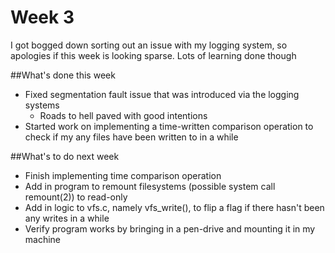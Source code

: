 Week 3 
======

I got bogged down sorting out an issue with my logging system, so apologies if this week is looking sparse.
Lots of learning done though

##What's done this week
* Fixed segmentation fault issue that was introduced via the logging systems
  * Roads to hell paved with good intentions 
* Started work on implementing a time-written comparison operation to check if my any files have been written to in a while

##What's to do next week
* Finish implementing time comparison operation
* Add in program to remount filesystems (possible system call remount(2)) to read-only
* Add in logic to vfs.c, namely vfs_write(), to flip a flag if there hasn't been any writes in a while
* Verify program works by bringing in a pen-drive and mounting it in my machine
